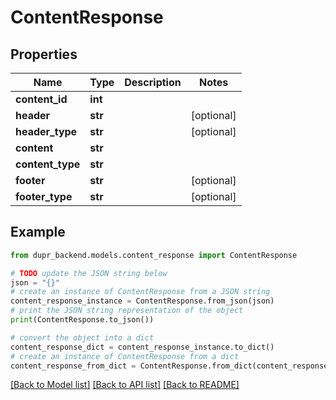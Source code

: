 # ContentResponse


## Properties

Name | Type | Description | Notes
------------ | ------------- | ------------- | -------------
**content_id** | **int** |  | 
**header** | **str** |  | [optional] 
**header_type** | **str** |  | [optional] 
**content** | **str** |  | 
**content_type** | **str** |  | 
**footer** | **str** |  | [optional] 
**footer_type** | **str** |  | [optional] 

## Example

```python
from dupr_backend.models.content_response import ContentResponse

# TODO update the JSON string below
json = "{}"
# create an instance of ContentResponse from a JSON string
content_response_instance = ContentResponse.from_json(json)
# print the JSON string representation of the object
print(ContentResponse.to_json())

# convert the object into a dict
content_response_dict = content_response_instance.to_dict()
# create an instance of ContentResponse from a dict
content_response_from_dict = ContentResponse.from_dict(content_response_dict)
```
[[Back to Model list]](../README.md#documentation-for-models) [[Back to API list]](../README.md#documentation-for-api-endpoints) [[Back to README]](../README.md)


